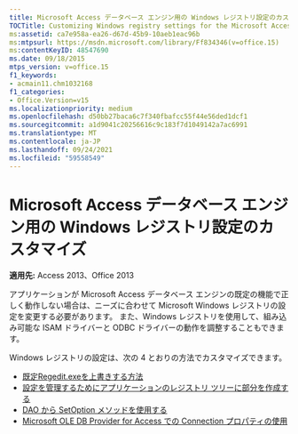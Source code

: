 ```yaml
---
title: Microsoft Access データベース エンジン用の Windows レジストリ設定のカスタマイズ
TOCTitle: Customizing Windows registry settings for the Microsoft Access database engine
ms:assetid: ca7e958a-ea26-d67d-45b9-10aeb1eac96b
ms:mtpsurl: https://msdn.microsoft.com/library/Ff834346(v=office.15)
ms:contentKeyID: 48547690
ms.date: 09/18/2015
mtps_version: v=office.15
f1_keywords:
- acmain11.chm1032168
f1_categories:
- Office.Version=v15
ms.localizationpriority: medium
ms.openlocfilehash: d50bb27baca6c7f340fbafcc55f44e56ded1dcf1
ms.sourcegitcommit: a1d9041c20256616c9c183f7d1049142a7ac6991
ms.translationtype: MT
ms.contentlocale: ja-JP
ms.lasthandoff: 09/24/2021
ms.locfileid: "59558549"
---
```

# <a name="customizing-windows-registry-settings-for-the-microsoft-access-database-engine"></a>Microsoft Access データベース エンジン用の Windows レジストリ設定のカスタマイズ

**適用先:** Access 2013、Office 2013

アプリケーションが Microsoft Access データベース エンジンの既定の機能で正しく動作しない場合は、ニーズに合わせて Microsoft Windows レジストリの設定を変更する必要があります。 また、Windows レジストリを使用して、組み込み可能な ISAM ドライバーと ODBC ドライバーの動作を調整することもできます。

Windows レジストリの設定は、次の 4 とおりの方法でカスタマイズできます。

- [既定Regedit.exeを上書きする方法](https://docs.microsoft.com/office/vba/access/concepts/miscellaneous/using-regedit-exe-to-overwrite-the-default-settings)
- [設定を管理するためにアプリケーションのレジストリ ツリーに部分を作成する](https://docs.microsoft.com/office/vba/access/concepts/miscellaneous/creating-a-portion-in-your-application-s-registry-tree-to-manage-the-settings)
- [DAO から SetOption メソッドを使用する](https://docs.microsoft.com/office/vba/access/concepts/miscellaneous/using-the-setoption-method-from-dao)
- [Microsoft OLE DB Provider for Access での Connection プロパティの使用](https://docs.microsoft.com/office/vba/access/concepts/miscellaneous/using-the-connection-properties-in-the-microsoft-ole-db-provider-for-access)

